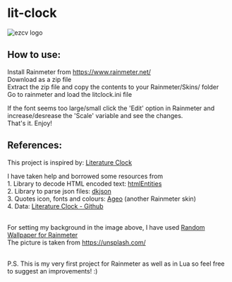 # lit-clock

![ezcv logo](https://user-images.githubusercontent.com/78578803/188273334-cde06378-3400-498d-8be6-99f2acf460a5.png)

## How to use: <br>

Install Rainmeter from https://www.rainmeter.net/ <br>
Download as a zip file <br>
Extract the zip file and copy the contents to your Rainmeter/Skins/ folder <br>
Go to rainmeter and load the litclock.ini file <br>

If the font seems too large/small click the 'Edit' option in Rainmeter and increase/desrease the 'Scale' variable and see the changes. <br>
That's it. Enjoy! <br>

## References:

This project is inspired by: <a href="https://literature-clock.jenevoldsen.com/" target="_blank">Literature Clock</a>

I have taken help and borrowed some resources from
<br>1. Library to decode HTML encoded text: <a href="https://github.com/TiagoDanin/htmlEntities-for-lua" target="_blank">htmlEntities</a>
<br>2. Library to parse json files: <a href="https://github.com/LuaDist/dkjson" target="_blank">dkjson</a>
<br>3. Quotes icon, fonts and colours: <a href="https://www.deviantart.com/apexxx-sensei/art/Ageo-788359446" target="_blank">Ageo</a> (another Rainmeter skin)
<br>4. Data: <a href="https://github.com/JohannesNE/literature-clock" target="_blank">Literature Clock - Github</a>

<br>For setting my background in the image above, I have used <a href = "https://github.com/JonathanJourdan/Random-Wallpaper-for-Rainmeter" target = "_blank">Random Wallpaper for Rainmeter</a>
<br>The picture is taken from https://unsplash.com/

<br>
P.S. This is my very first project for Rainmeter as well as in Lua so feel free to suggest an improvements! :)
